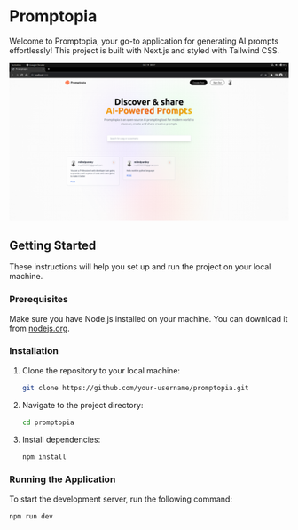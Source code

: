 # Promptopia

Welcome to Promptopia, your go-to application for generating AI prompts effortlessly! This project is built with Next.js and styled with Tailwind CSS.

![Promptopia Screenshot](./public/assets/images/Screenshot%20from%202023-10-19%2008-57-10.png)

## Getting Started

These instructions will help you set up and run the project on your local machine.

### Prerequisites

Make sure you have Node.js installed on your machine. You can download it from [nodejs.org](https://nodejs.org/).

### Installation

1. Clone the repository to your local machine:

   ```bash
   git clone https://github.com/your-username/promptopia.git
   ```

2. Navigate to the project directory:

   ```bash
   cd promptopia
   ```

3. Install dependencies:

   ```bash
   npm install
   ```

### Running the Application

To start the development server, run the following command:

```bash
npm run dev
```
